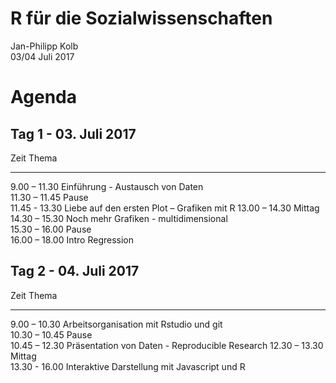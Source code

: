 # R für die Sozialwissenschaften
Jan-Philipp Kolb  
03/04 Juli 2017  



# Agenda

## Tag 1 - 03. Juli 2017


Zeit             Thema                                      
---------------  -------------------------------------------
9.00 – 11.30     Einführung - Austausch von Daten           
11.30 – 11.45    Pause                                      
11.45  - 13.30   Liebe auf den ersten Plot – Grafiken mit R 
13.00 – 14.30    Mittag                                     
14.30 – 15.30    Noch mehr Grafiken - multidimensional      
15.30 – 16.00    Pause                                      
16.00 – 18.00    Intro Regression                           

## Tag 2 - 04. Juli 2017


Zeit            Thema                                          
--------------  -----------------------------------------------
9.00 – 10.30    Arbeitsorganisation mit Rstudio und git        
10.30 – 10.45   Pause                                          
10.45 – 12.30   Präsentation von Daten - Reproducible Research 
12.30 – 13.30   Mittag                                         
13.30 - 16.00   Interaktive Darstellung mit Javascript und R   

